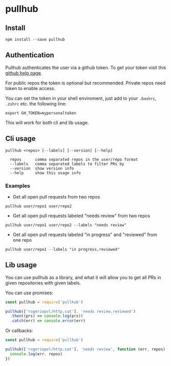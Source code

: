 # pullhub

## Install

    npm install --save pullhub

## Authentication

Pullhub authenticates the user via a github token. To get your token visit this [github help page](https://help.github.com/articles/creating-a-personal-access-token-for-the-command-line/).

For public repos the token is optional but recommended. Private repos need token to enable access.

You can set the token in your shell enviroment, just add to your `.bashrc`, `.zshrc` etc. the following line:

    export GH_TOKEN=mypersonaltoken

This will work for both cli and lib usage.

## Cli usage

```shell
pullhub <repos> [--labels] [--version] [--help]

  repos      comma separated repos in the user/repo format
  --labels   comma separated labels to filter PRs by
  --version  show version info
  --help     show this usage info
```

### Examples

- Get all open pull requests from two repos

```shell
pullhub user/repo1 user/repo2
```

- Get all open pull requests labeled "needs review" from two repos

```shell
pullhub user/repo1 user/repo2 --labels "needs review"
```

- Get all open pull requests labeled "in progress" and "reviewed" from one repo

```shell
pullhub user/repo1 --labels "in progress,reviewed"
```

## Lib usage

You can use pullhub as a library, and what it will allow you to get all PRs in given repositories with given labels.

You can use promises:

```javascript
const pullhub = require('pullhub')

pullhub(['rogeriopvl/http.cat'], 'needs review,reviewed')
  .then((prs) => console.log(prs))
  .catch(err) => console.error(err)
```
Or callbacks:

```javascript
const pullhub = require('pullhub')

pullhub(['rogeriopvl/http.cat'], 'needs review', function (err, repos) {
  console.log(err, repos)
})
```
